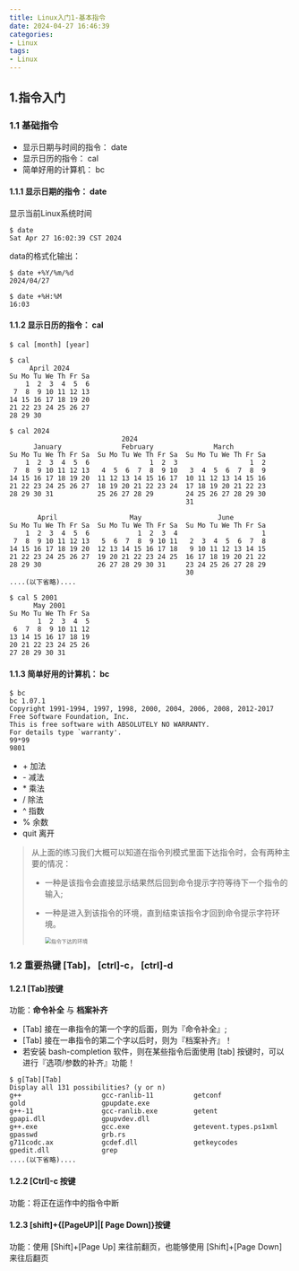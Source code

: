 ```yaml
---
title: Linux入门1-基本指令
date: 2024-04-27 16:46:39
categories:
- Linux
tags:
- Linux
---
```

<meta name="referrer" content="no-referrer" />

## 1.指令入门

### 1.1 基础指令

- 显示日期与时间的指令： date
- 显示日历的指令： cal
- 简单好用的计算机： bc

#### 1.1.1 显示日期的指令： date

显示当前Linux系统时间

```
$ date
Sat Apr 27 16:02:39 CST 2024
```

data的格式化输出：

```
$ date +%Y/%m/%d
2024/04/27

$ date +%H:%M
16:03
```

#### 1.1.2 显示日历的指令： cal

```
$ cal [month] [year]
```



```
$ cal
     April 2024
Su Mo Tu We Th Fr Sa
    1  2  3  4  5  6
 7  8  9 10 11 12 13
14 15 16 17 18 19 20
21 22 23 24 25 26 27
28 29 30
```



```
$ cal 2024
                            2024
      January               February               March
Su Mo Tu We Th Fr Sa  Su Mo Tu We Th Fr Sa  Su Mo Tu We Th Fr Sa
    1  2  3  4  5  6               1  2  3                  1  2
 7  8  9 10 11 12 13   4  5  6  7  8  9 10   3  4  5  6  7  8  9
14 15 16 17 18 19 20  11 12 13 14 15 16 17  10 11 12 13 14 15 16
21 22 23 24 25 26 27  18 19 20 21 22 23 24  17 18 19 20 21 22 23
28 29 30 31           25 26 27 28 29        24 25 26 27 28 29 30
                                            31

       April                  May                   June
Su Mo Tu We Th Fr Sa  Su Mo Tu We Th Fr Sa  Su Mo Tu We Th Fr Sa
    1  2  3  4  5  6            1  2  3  4                     1
 7  8  9 10 11 12 13   5  6  7  8  9 10 11   2  3  4  5  6  7  8
14 15 16 17 18 19 20  12 13 14 15 16 17 18   9 10 11 12 13 14 15
21 22 23 24 25 26 27  19 20 21 22 23 24 25  16 17 18 19 20 21 22
28 29 30              26 27 28 29 30 31     23 24 25 26 27 28 29
                                            30
....(以下省略)....
```



```
$ cal 5 2001
      May 2001
Su Mo Tu We Th Fr Sa
       1  2  3  4  5
 6  7  8  9 10 11 12
13 14 15 16 17 18 19
20 21 22 23 24 25 26
27 28 29 30 31
```



#### 1.1.3 简单好用的计算机： bc



```
$ bc
bc 1.07.1
Copyright 1991-1994, 1997, 1998, 2000, 2004, 2006, 2008, 2012-2017 Free Software Foundation, Inc.
This is free software with ABSOLUTELY NO WARRANTY.
For details type `warranty'.
99*99
9801

```

- \+ 加法
- \- 减法
- \* 乘法
- / 除法
- ^ 指数
- % 余数
- quit 离开



> 从上面的练习我们大概可以知道在指令列模式里面下达指令时，会有两种主要的情况：
>
> - 一种是该指令会直接显示结果然后回到命令提示字符等待下一个指令的输入;
>
> - 一种是进入到该指令的环境，直到结束该指令才回到命令提示字符环境。
>
>   
>
>   <img src="https://gitee.com/tosfk/blog-pic/raw/master/202404271608543.gif" alt="指令下达的环境" style="zoom: 67%;" />



### 1.2 重要热键 [Tab]， [ctrl]-c， [ctrl]-d

#### 1.2.1 [Tab]按键

功能：**命令补全** 与 **档案补齐**

- [Tab] 接在一串指令的第一个字的后面，则为『命令补全』;
- [Tab] 接在一串指令的第二个字以后时，则为『档案补齐』！
- 若安装 bash-completion 软件，则在某些指令后面使用 [tab] 按键时，可以进行『选项/参数的补齐』功能！

```
$ g[Tab][Tab]
Display all 131 possibilities? (y or n)
g++                    gcc-ranlib-11          getconf                gold                   gpupdate.exe
g++-11                 gcc-ranlib.exe         getent                 gpapi.dll              gpupvdev.dll
g++.exe                gcc.exe                getevent.types.ps1xml  gpasswd                grb.rs
g711codc.ax            gcdef.dll              getkeycodes            gpedit.dll             grep
....(以下省略)....
```

#### 1.2.2 [Ctrl]-c 按键

功能：将正在运作中的指令中断

#### 1.2.3 [shift]+{[PageUP]|[ Page Down]}按键

功能：使用 [Shift]+[Page Up] 来往前翻页，也能够使用 [Shift]+[Page Down] 来往后翻页